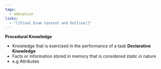 ```yaml
---
tags:
  - education
links:
  - "[[Final Exam Content and Outline]]"
---
```

 **Procedural Knowledge**
 - Knowledge that is exercised in the performance of a task
**Declarative Knowledge**
- Facts or information stored in memory that is considered static in nature
- e.g Attributes